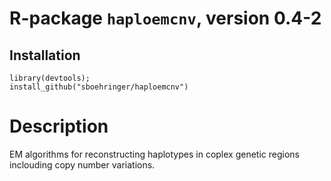 # R-package `haploemcnv`, version 0.4-2
## Installation
```{r}
library(devtools);
install_github("sboehringer/haploemcnv")
```

# Description
EM algorithms for reconstructing haplotypes in coplex genetic regions inclouding copy number variations.